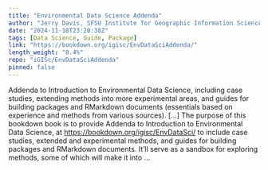 ```yaml
---
title: "Environmental Data Science Addenda"
author: "Jerry Davis, SFSU Institute for Geographic Information Science"
date: "2024-11-18T23:20:38Z"
tags: [Data Science, Guide, Package]
link: "https://bookdown.org/igisc/EnvDataSciAddenda/"
length_weight: "8.4%"
repo: "iGISc/EnvDataSciAddenda"
pinned: false
---
```


Addenda to Introduction to Environmental Data Science, including case studies, extending methods into more experimental areas, and guides for building packages and RMarkdown documents (essentials based on experience and methods from various sources). [...] The purpose of this bookdown book is to provide Addenda to Introduction to Environmental Data Science, at https://bookdown.org/igisc/EnvDataSci/ to include case studies, extended and experimental methods, and guides for building packages and RMarkdown documents. It’ll serve as a sandbox for exploring methods, some of which will make it into  ...
